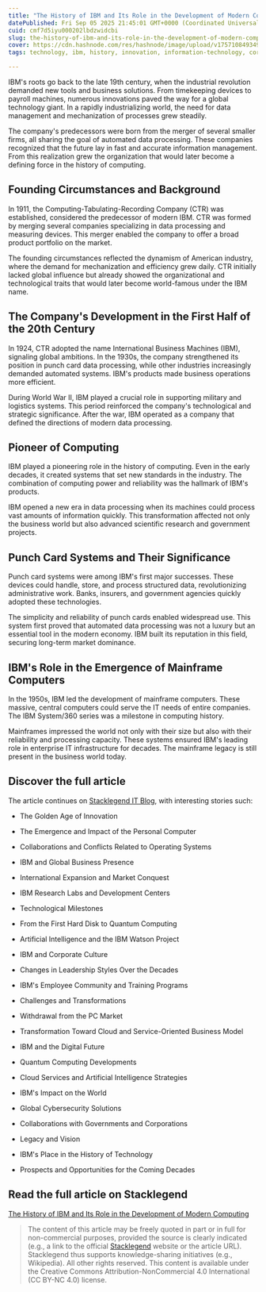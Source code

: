 ```yaml
---
title: "The History of IBM and Its Role in the Development of Modern Computing"
datePublished: Fri Sep 05 2025 21:45:01 GMT+0000 (Coordinated Universal Time)
cuid: cmf7d5iyu000202lbdzwidcbi
slug: the-history-of-ibm-and-its-role-in-the-development-of-modern-computing
cover: https://cdn.hashnode.com/res/hashnode/image/upload/v1757108493499/838ee70f-a65b-4ffb-ba97-9ca297e02d02.jpeg
tags: technology, ibm, history, innovation, information-technology, corporate

---
```


IBM's roots go back to the late 19th century, when the industrial revolution demanded new tools and business solutions. From timekeeping devices to payroll machines, numerous innovations paved the way for a global technology giant. In a rapidly industrializing world, the need for data management and mechanization of processes grew steadily.

The company's predecessors were born from the merger of several smaller firms, all sharing the goal of automated data processing. These companies recognized that the future lay in fast and accurate information management. From this realization grew the organization that would later become a defining force in the history of computing.

## Founding Circumstances and Background

In 1911, the Computing-Tabulating-Recording Company (CTR) was established, considered the predecessor of modern IBM. CTR was formed by merging several companies specializing in data processing and measuring devices. This merger enabled the company to offer a broad product portfolio on the market.

The founding circumstances reflected the dynamism of American industry, where the demand for mechanization and efficiency grew daily. CTR initially lacked global influence but already showed the organizational and technological traits that would later become world-famous under the IBM name.

## The Company's Development in the First Half of the 20th Century

In 1924, CTR adopted the name International Business Machines (IBM), signaling global ambitions. In the 1930s, the company strengthened its position in punch card data processing, while other industries increasingly demanded automated systems. IBM's products made business operations more efficient.

During World War II, IBM played a crucial role in supporting military and logistics systems. This period reinforced the company's technological and strategic significance. After the war, IBM operated as a company that defined the directions of modern data processing.

## Pioneer of Computing

IBM played a pioneering role in the history of computing. Even in the early decades, it created systems that set new standards in the industry. The combination of computing power and reliability was the hallmark of IBM's products.

IBM opened a new era in data processing when its machines could process vast amounts of information quickly. This transformation affected not only the business world but also advanced scientific research and government projects.

## Punch Card Systems and Their Significance

Punch card systems were among IBM's first major successes. These devices could handle, store, and process structured data, revolutionizing administrative work. Banks, insurers, and government agencies quickly adopted these technologies.

The simplicity and reliability of punch cards enabled widespread use. This system first proved that automated data processing was not a luxury but an essential tool in the modern economy. IBM built its reputation in this field, securing long-term market dominance.

## IBM's Role in the Emergence of Mainframe Computers

In the 1950s, IBM led the development of mainframe computers. These massive, central computers could serve the IT needs of entire companies. The IBM System/360 series was a milestone in computing history.

Mainframes impressed the world not only with their size but also with their reliability and processing capacity. These systems ensured IBM's leading role in enterprise IT infrastructure for decades. The mainframe legacy is still present in the business world today.

## Discover the full article

The article continues on [Stacklegend IT Blog](https://blog.stacklegend.com/en/the-history-of-ibm-and-its-role-in-the-development-of-modern-computing), with interesting stories such:

* The Golden Age of Innovation
    
* The Emergence and Impact of the Personal Computer
    
* Collaborations and Conflicts Related to Operating Systems
    
* IBM and Global Business Presence
    
* International Expansion and Market Conquest
    
* IBM Research Labs and Development Centers
    
* Technological Milestones
    
* From the First Hard Disk to Quantum Computing
    
* Artificial Intelligence and the IBM Watson Project
    
* IBM and Corporate Culture
    
* Changes in Leadership Styles Over the Decades
    
* IBM's Employee Community and Training Programs
    
* Challenges and Transformations
    
* Withdrawal from the PC Market
    
* Transformation Toward Cloud and Service-Oriented Business Model
    
* IBM and the Digital Future
    
* Quantum Computing Developments
    
* Cloud Services and Artificial Intelligence Strategies
    
* IBM's Impact on the World
    
* Global Cybersecurity Solutions
    
* Collaborations with Governments and Corporations
    
* Legacy and Vision
    
* IBM's Place in the History of Technology
    
* Prospects and Opportunities for the Coming Decades
    

## Read the full article on Stacklegend

[The History of IBM and Its Role in the Development of Modern Computing](https://blog.stacklegend.com/en/the-history-of-ibm-and-its-role-in-the-development-of-modern-computing)

> The content of this article may be freely quoted in part or in full for non-commercial purposes, provided the source is clearly indicated (e.g., a link to the official [Stacklegend](https://stacklegend.com/) website or the article URL). Stacklegend thus supports knowledge-sharing initiatives (e.g., Wikipedia). All other rights reserved. This content is available under the Creative Commons Attribution-NonCommercial 4.0 International (CC BY-NC 4.0) license.